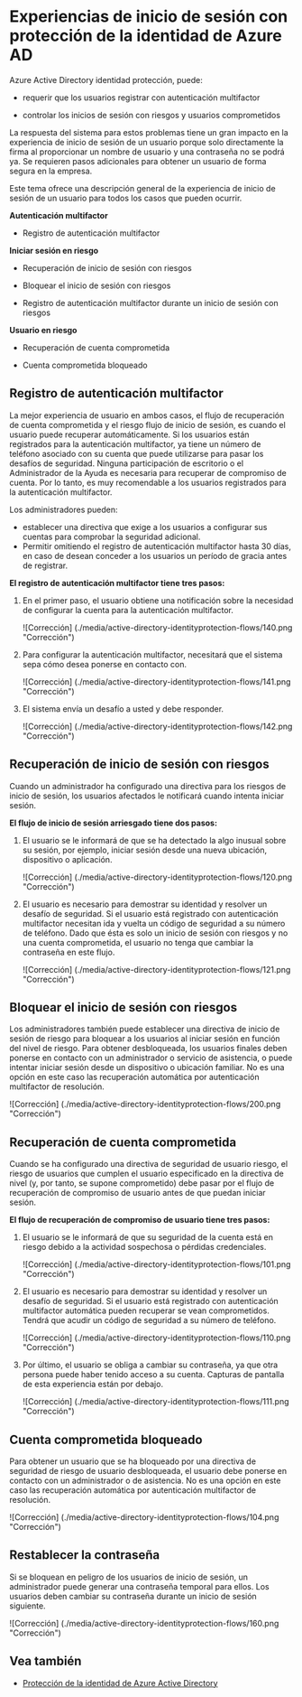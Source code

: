 <properties
    pageTitle="Experiencias de inicio de sesión con protección de la identidad de Azure AD | Microsoft Azure"
    description="Proporciona una descripción general de la experiencia del usuario cuando protección de identidad tiene mitigar o corrigen un usuario o cuando se requiere la autenticación multifactor por una directiva."
    services="active-directory"
    keywords="protección de la identidad de Azure directorio activo, detección de aplicación de nube, administración de aplicaciones, seguridad, riesgo, nivel de riesgo, vulnerabilidad, directiva de seguridad"
    documentationCenter=""
    authors="markusvi"
    manager="femila"
    editor=""/>

<tags
    ms.service="active-directory"
    ms.workload="identity"
    ms.tgt_pltfrm="na"
    ms.devlang="na"
    ms.topic="article"
    ms.date="08/16/2016"
    ms.author="markvi"/>

# <a name="sign-in-experiences-with-azure-ad-identity-protection"></a>Experiencias de inicio de sesión con protección de la identidad de Azure AD

Azure Active Directory identidad protección, puede:

- requerir que los usuarios registrar con autenticación multifactor

- controlar los inicios de sesión con riesgos y usuarios comprometidos

La respuesta del sistema para estos problemas tiene un gran impacto en la experiencia de inicio de sesión de un usuario porque solo directamente la firma al proporcionar un nombre de usuario y una contraseña no se podrá ya. Se requieren pasos adicionales para obtener un usuario de forma segura en la empresa.

Este tema ofrece una descripción general de la experiencia de inicio de sesión de un usuario para todos los casos que pueden ocurrir.

**Autenticación multifactor**

- Registro de autenticación multifactor



**Iniciar sesión en riesgo**

- Recuperación de inicio de sesión con riesgos

- Bloquear el inicio de sesión con riesgos

- Registro de autenticación multifactor durante un inicio de sesión con riesgos
 

**Usuario en riesgo**

- Recuperación de cuenta comprometida

- Cuenta comprometida bloqueado




## <a name="multi-factor-authentication-registration"></a>Registro de autenticación multifactor

La mejor experiencia de usuario en ambos casos, el flujo de recuperación de cuenta comprometida y el riesgo flujo de inicio de sesión, es cuando el usuario puede recuperar automáticamente. Si los usuarios están registrados para la autenticación multifactor, ya tiene un número de teléfono asociado con su cuenta que puede utilizarse para pasar los desafíos de seguridad. Ninguna participación de escritorio o el Administrador de la Ayuda es necesaria para recuperar de compromiso de cuenta. Por lo tanto, es muy recomendable a los usuarios registrados para la autenticación multifactor. 

Los administradores pueden:

- establecer una directiva que exige a los usuarios a configurar sus cuentas para comprobar la seguridad adicional. 
- Permitir omitiendo el registro de autenticación multifactor hasta 30 días, en caso de desean conceder a los usuarios un período de gracia antes de registrar.

**El registro de autenticación multifactor tiene tres pasos:**

1. En el primer paso, el usuario obtiene una notificación sobre la necesidad de configurar la cuenta para la autenticación multifactor. 

    ![Corrección] (./media/active-directory-identityprotection-flows/140.png "Corrección")


2. Para configurar la autenticación multifactor, necesitará que el sistema sepa cómo desea ponerse en contacto con.

    ![Corrección] (./media/active-directory-identityprotection-flows/141.png "Corrección")
 
3. El sistema envía un desafío a usted y debe responder.

    ![Corrección] (./media/active-directory-identityprotection-flows/142.png "Corrección")

 



## <a name="risky-sign-in-recovery"></a>Recuperación de inicio de sesión con riesgos

Cuando un administrador ha configurado una directiva para los riesgos de inicio de sesión, los usuarios afectados le notificará cuando intenta iniciar sesión. 

**El flujo de inicio de sesión arriesgado tiene dos pasos:** 

1. El usuario se le informará de que se ha detectado la algo inusual sobre su sesión, por ejemplo, iniciar sesión desde una nueva ubicación, dispositivo o aplicación. 

    ![Corrección] (./media/active-directory-identityprotection-flows/120.png "Corrección")

2. El usuario es necesario para demostrar su identidad y resolver un desafío de seguridad. Si el usuario está registrado con autenticación multifactor necesitan ida y vuelta un código de seguridad a su número de teléfono. Dado que ésta es solo un inicio de sesión con riesgos y no una cuenta comprometida, el usuario no tenga que cambiar la contraseña en este flujo. 

    ![Corrección] (./media/active-directory-identityprotection-flows/121.png "Corrección")



 
## <a name="risky-sign-in-blocked"></a>Bloquear el inicio de sesión con riesgos
Los administradores también puede establecer una directiva de inicio de sesión de riesgo para bloquear a los usuarios al iniciar sesión en función del nivel de riesgo. Para obtener desbloqueada, los usuarios finales deben ponerse en contacto con un administrador o servicio de asistencia, o puede intentar iniciar sesión desde un dispositivo o ubicación familiar. No es una opción en este caso las recuperación automática por autenticación multifactor de resolución.

![Corrección] (./media/active-directory-identityprotection-flows/200.png "Corrección")




## <a name="compromised-account-recovery"></a>Recuperación de cuenta comprometida

Cuando se ha configurado una directiva de seguridad de usuario riesgo, el riesgo de usuarios que cumplen el usuario especificado en la directiva de nivel (y, por tanto, se supone comprometido) debe pasar por el flujo de recuperación de compromiso de usuario antes de que puedan iniciar sesión. 

**El flujo de recuperación de compromiso de usuario tiene tres pasos:**

1. El usuario se le informará de que su seguridad de la cuenta está en riesgo debido a la actividad sospechosa o pérdidas credenciales.

    ![Corrección] (./media/active-directory-identityprotection-flows/101.png "Corrección")

2.  El usuario es necesario para demostrar su identidad y resolver un desafío de seguridad. Si el usuario está registrado con autenticación multifactor automática pueden recuperar se vean comprometidos. Tendrá que acudir un código de seguridad a su número de teléfono. 

    ![Corrección] (./media/active-directory-identityprotection-flows/110.png "Corrección")


3.  Por último, el usuario se obliga a cambiar su contraseña, ya que otra persona puede haber tenido acceso a su cuenta. Capturas de pantalla de esta experiencia están por debajo.
 
    ![Corrección] (./media/active-directory-identityprotection-flows/111.png "Corrección")



## <a name="compromised-account-blocked"></a>Cuenta comprometida bloqueado 

Para obtener un usuario que se ha bloqueado por una directiva de seguridad de riesgo de usuario desbloqueada, el usuario debe ponerse en contacto con un administrador o de asistencia. No es una opción en este caso las recuperación automática por autenticación multifactor de resolución.


![Corrección] (./media/active-directory-identityprotection-flows/104.png "Corrección")



 
## <a name="reset-password"></a>Restablecer la contraseña

Si se bloquean en peligro de los usuarios de inicio de sesión, un administrador puede generar una contraseña temporal para ellos. Los usuarios deben cambiar su contraseña durante un inicio de sesión siguiente.

![Corrección] (./media/active-directory-identityprotection-flows/160.png "Corrección")


 




 

## <a name="see-also"></a>Vea también

- [Protección de la identidad de Azure Active Directory](active-directory-identityprotection.md) 